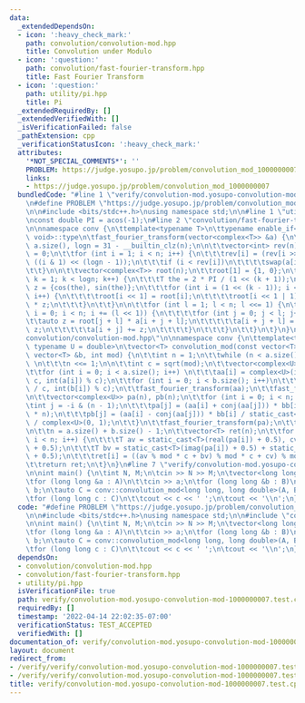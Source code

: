 ```yaml
---
data:
  _extendedDependsOn:
  - icon: ':heavy_check_mark:'
    path: convolution/convolution-mod.hpp
    title: Convolution under Modulo
  - icon: ':question:'
    path: convolution/fast-fourier-transform.hpp
    title: Fast Fourier Transform
  - icon: ':question:'
    path: utility/pi.hpp
    title: Pi
  _extendedRequiredBy: []
  _extendedVerifiedWith: []
  _isVerificationFailed: false
  _pathExtension: cpp
  _verificationStatusIcon: ':heavy_check_mark:'
  attributes:
    '*NOT_SPECIAL_COMMENTS*': ''
    PROBLEM: https://judge.yosupo.jp/problem/convolution_mod_1000000007
    links:
    - https://judge.yosupo.jp/problem/convolution_mod_1000000007
  bundledCode: "#line 1 \"verify/convolution-mod.yosupo-convolution-mod-1000000007.test.cpp\"\
    \n#define PROBLEM \"https://judge.yosupo.jp/problem/convolution_mod_1000000007\"\
    \n\n#include <bits/stdc++.h>\nusing namespace std;\n\n#line 1 \"utility/pi.hpp\"\
    \nconst double PI = acos(-1);\n#line 2 \"convolution/fast-fourier-transform.hpp\"\
    \n\nnamespace conv {\n\ttemplate<typename T>\n\ttypename enable_if<is_floating_point<T>::value,\
    \ void>::type\n\tfast_fourier_transform(vector<complex<T>> &a) {\n\t\tint n =\
    \ a.size(), logn = 31 - __builtin_clz(n);\n\n\t\tvector<int> rev(n);\n\t\trev[0]\
    \ = 0;\n\t\tfor (int i = 1; i < n; i++) {\n\t\t\trev[i] = (rev[i >> 1] >> 1) +\
    \ ((i & 1) << (logn - 1));\n\t\t\tif (i < rev[i])\n\t\t\t\tswap(a[i], a[rev[i]]);\n\
    \t\t}\n\n\t\tvector<complex<T>> root(n);\n\t\troot[1] = {1, 0};\n\t\tfor (int\
    \ k = 1; k < logn; k++) {\n\t\t\tT the = 2 * PI / (1 << (k + 1));\n\t\t\tcomplex<T>\
    \ z = {cos(the), sin(the)};\n\t\t\tfor (int i = (1 << (k - 1)); i < (1 << k);\
    \ i++) {\n\t\t\t\troot[i << 1] = root[i];\n\t\t\t\troot[i << 1 | 1] = root[i]\
    \ * z;\n\t\t\t}\n\t\t}\n\n\t\tfor (int l = 1; l < n; l <<= 1) {\n\t\t\tfor (int\
    \ i = 0; i < n; i += (l << 1)) {\n\t\t\t\tfor (int j = 0; j < l; j++) {\n\t\t\t\
    \t\tauto z = root[j + l] * a[i + j + l];\n\t\t\t\t\ta[i + j + l] = a[i + j] -\
    \ z;\n\t\t\t\t\ta[i + j] += z;\n\t\t\t\t}\n\t\t\t}\n\t\t}\n\t}\n}\n#line 2 \"\
    convolution/convolution-mod.hpp\"\n\nnamespace conv {\n\ttemplate<typename T,\
    \ typename U = double>\n\tvector<T> convolution_mod(const vector<T> &a, const\
    \ vector<T> &b, int mod) {\n\t\tint n = 1;\n\t\twhile (n < a.size() + b.size())\
    \ \n\t\t\tn <<= 1;\n\n\t\tint c = sqrt(mod);\n\t\tvector<complex<U>> aa(n), bb(n);\n\
    \t\tfor (int i = 0; i < a.size(); i++) \n\t\t\taa[i] = complex<U>(int(a[i]) /\
    \ c, int(a[i]) % c);\n\t\tfor (int i = 0; i < b.size(); i++)\n\t\t\tbb[i] = complex<U>(int(b[i])\
    \ / c, int(b[i]) % c);\n\t\tfast_fourier_transform(aa);\n\t\tfast_fourier_transform(bb);\n\
    \n\t\tvector<complex<U>> pa(n), pb(n);\n\t\tfor (int i = 0; i < n; i++) {\n\t\t\
    \tint j = -i & (n - 1);\n\t\t\tpa[j] = (aa[i] + conj(aa[j])) * bb[i] / static_cast<U>(2.0\
    \ * n);\n\t\t\tpb[j] = (aa[i] - conj(aa[j])) * bb[i] / static_cast<U>(2.0 * n)\
    \ / complex<U>(0, 1);\n\t\t}\n\t\tfast_fourier_transform(pa);\n\t\tfast_fourier_transform(pb);\n\
    \n\t\tn = a.size() + b.size() - 1;\n\t\tvector<T> ret(n);\n\t\tfor (int i = 0;\
    \ i < n; i++) {\n\t\t\tT av = static_cast<T>(real(pa[i]) + 0.5), cv = static_cast<T>(imag(pb[i])\
    \ + 0.5);\n\t\t\tT bv = static_cast<T>(imag(pa[i]) + 0.5) + static_cast<T>(real(pb[i])\
    \ + 0.5);\n\t\t\tret[i] = ((av % mod * c + bv) % mod * c + cv) % mod;\n\t\t}\n\
    \t\treturn ret;\n\t}\n}\n#line 7 \"verify/convolution-mod.yosupo-convolution-mod-1000000007.test.cpp\"\
    \n\nint main() {\n\tint N, M;\n\tcin >> N >> M;\n\tvector<long long> A(N), B(M);\n\
    \tfor (long long &a : A)\n\t\tcin >> a;\n\tfor (long long &b : B)\n\t\tcin >>\
    \ b;\n\tauto C = conv::convolution_mod<long long, long double>(A, B, 1000000007);\n\
    \tfor (long long c : C)\n\t\tcout << c << ' ';\n\tcout << '\\n';\n}\n"
  code: "#define PROBLEM \"https://judge.yosupo.jp/problem/convolution_mod_1000000007\"\
    \n\n#include <bits/stdc++.h>\nusing namespace std;\n\n#include \"convolution/convolution-mod.hpp\"\
    \n\nint main() {\n\tint N, M;\n\tcin >> N >> M;\n\tvector<long long> A(N), B(M);\n\
    \tfor (long long &a : A)\n\t\tcin >> a;\n\tfor (long long &b : B)\n\t\tcin >>\
    \ b;\n\tauto C = conv::convolution_mod<long long, long double>(A, B, 1000000007);\n\
    \tfor (long long c : C)\n\t\tcout << c << ' ';\n\tcout << '\\n';\n}"
  dependsOn:
  - convolution/convolution-mod.hpp
  - convolution/fast-fourier-transform.hpp
  - utility/pi.hpp
  isVerificationFile: true
  path: verify/convolution-mod.yosupo-convolution-mod-1000000007.test.cpp
  requiredBy: []
  timestamp: '2022-04-14 22:02:35-07:00'
  verificationStatus: TEST_ACCEPTED
  verifiedWith: []
documentation_of: verify/convolution-mod.yosupo-convolution-mod-1000000007.test.cpp
layout: document
redirect_from:
- /verify/verify/convolution-mod.yosupo-convolution-mod-1000000007.test.cpp
- /verify/verify/convolution-mod.yosupo-convolution-mod-1000000007.test.cpp.html
title: verify/convolution-mod.yosupo-convolution-mod-1000000007.test.cpp
---
```

